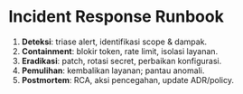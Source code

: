 # Incident Response Runbook

1. **Deteksi**: triase alert, identifikasi scope & dampak.
2. **Containment**: blokir token, rate limit, isolasi layanan.
3. **Eradikasi**: patch, rotasi secret, perbaikan konfigurasi.
4. **Pemulihan**: kembalikan layanan; pantau anomali.
5. **Postmortem**: RCA, aksi pencegahan, update ADR/policy.
